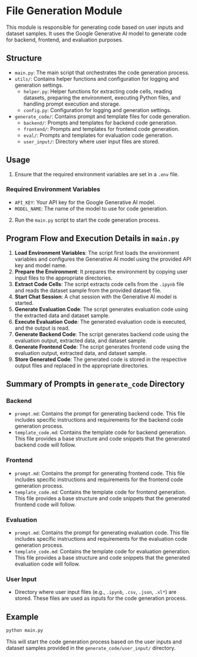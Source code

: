 # File Generation Module

This module is responsible for generating code based on user inputs and dataset samples. It uses the Google Generative AI model to generate code for backend, frontend, and evaluation purposes.

## Structure

- `main.py`: The main script that orchestrates the code generation process.
- `utils/`: Contains helper functions and configuration for logging and generation settings.
  - `helper.py`: Helper functions for extracting code cells, reading datasets, preparing the environment, executing Python files, and handling prompt execution and storage.
  - `config.py`: Configuration for logging and generation settings.
- `generate_code/`: Contains prompt and template files for code generation.
  - `backend/`: Prompts and templates for backend code generation.
  - `frontend/`: Prompts and templates for frontend code generation.
  - `eval/`: Prompts and templates for evaluation code generation.
  - `user_input/`: Directory where user input files are stored.

## Usage

1. Ensure that the required environment variables are set in a `.env` file.

### Required Environment Variables
- `API_KEY`: Your API key for the Google Generative AI model.
- `MODEL_NAME`: The name of the model to use for code generation.

2. Run the `main.py` script to start the code generation process.

## Program Flow and Execution Details in `main.py`

1. **Load Environment Variables**: The script first loads the environment variables and configures the Generative AI model using the provided API key and model name.
2. **Prepare the Environment**: It prepares the environment by copying user input files to the appropriate directories.
3. **Extract Code Cells**: The script extracts code cells from the `.ipynb` file and reads the dataset sample from the provided dataset file.
4. **Start Chat Session**: A chat session with the Generative AI model is started.
5. **Generate Evaluation Code**: The script generates evaluation code using the extracted data and dataset sample.
6. **Execute Evaluation Code**: The generated evaluation code is executed, and the output is read.
7. **Generate Backend Code**: The script generates backend code using the evaluation output, extracted data, and dataset sample.
8. **Generate Frontend Code**: The script generates frontend code using the evaluation output, extracted data, and dataset sample.
9. **Store Generated Code**: The generated code is stored in the respective output files and replaced in the appropriate directories.

## Summary of Prompts in `generate_code` Directory

### Backend
- `prompt.md`: Contains the prompt for generating backend code. This file includes specific instructions and requirements for the backend code generation process.
- `template_code.md`: Contains the template code for backend generation. This file provides a base structure and code snippets that the generated backend code will follow.

### Frontend
- `prompt.md`: Contains the prompt for generating frontend code. This file includes specific instructions and requirements for the frontend code generation process.
- `template_code.md`: Contains the template code for frontend generation. This file provides a base structure and code snippets that the generated frontend code will follow.

### Evaluation
- `prompt.md`: Contains the prompt for generating evaluation code. This file includes specific instructions and requirements for the evaluation code generation process.
- `template_code.md`: Contains the template code for evaluation generation. This file provides a base structure and code snippets that the generated evaluation code will follow.

### User Input
- Directory where user input files (e.g., `.ipynb`, `.csv`, `.json`, `.xl*`) are stored. These files are used as inputs for the code generation process.

## Example

```bash
python main.py
```

This will start the code generation process based on the user inputs and dataset samples provided in the `generate_code/user_input/` directory.